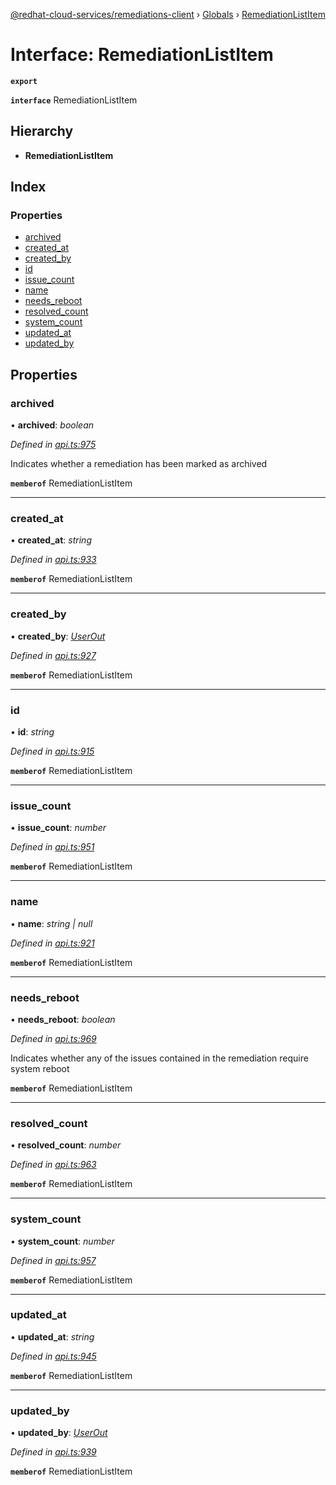 [@redhat-cloud-services/remediations-client](../README.md) › [Globals](../globals.md) › [RemediationListItem](remediationlistitem.md)

# Interface: RemediationListItem

**`export`** 

**`interface`** RemediationListItem

## Hierarchy

* **RemediationListItem**

## Index

### Properties

* [archived](remediationlistitem.md#archived)
* [created_at](remediationlistitem.md#created_at)
* [created_by](remediationlistitem.md#created_by)
* [id](remediationlistitem.md#id)
* [issue_count](remediationlistitem.md#issue_count)
* [name](remediationlistitem.md#name)
* [needs_reboot](remediationlistitem.md#needs_reboot)
* [resolved_count](remediationlistitem.md#resolved_count)
* [system_count](remediationlistitem.md#system_count)
* [updated_at](remediationlistitem.md#updated_at)
* [updated_by](remediationlistitem.md#updated_by)

## Properties

###  archived

• **archived**: *boolean*

*Defined in [api.ts:975](https://github.com/RedHatInsights/javascript-clients.gi/blob/master/packages/remediations/api.ts#L975)*

Indicates whether a remediation has been marked as archived

**`memberof`** RemediationListItem

___

###  created_at

• **created_at**: *string*

*Defined in [api.ts:933](https://github.com/RedHatInsights/javascript-clients.gi/blob/master/packages/remediations/api.ts#L933)*

**`memberof`** RemediationListItem

___

###  created_by

• **created_by**: *[UserOut](userout.md)*

*Defined in [api.ts:927](https://github.com/RedHatInsights/javascript-clients.gi/blob/master/packages/remediations/api.ts#L927)*

**`memberof`** RemediationListItem

___

###  id

• **id**: *string*

*Defined in [api.ts:915](https://github.com/RedHatInsights/javascript-clients.gi/blob/master/packages/remediations/api.ts#L915)*

**`memberof`** RemediationListItem

___

###  issue_count

• **issue_count**: *number*

*Defined in [api.ts:951](https://github.com/RedHatInsights/javascript-clients.gi/blob/master/packages/remediations/api.ts#L951)*

**`memberof`** RemediationListItem

___

###  name

• **name**: *string | null*

*Defined in [api.ts:921](https://github.com/RedHatInsights/javascript-clients.gi/blob/master/packages/remediations/api.ts#L921)*

**`memberof`** RemediationListItem

___

###  needs_reboot

• **needs_reboot**: *boolean*

*Defined in [api.ts:969](https://github.com/RedHatInsights/javascript-clients.gi/blob/master/packages/remediations/api.ts#L969)*

Indicates whether any of the issues contained in the remediation require system reboot

**`memberof`** RemediationListItem

___

###  resolved_count

• **resolved_count**: *number*

*Defined in [api.ts:963](https://github.com/RedHatInsights/javascript-clients.gi/blob/master/packages/remediations/api.ts#L963)*

**`memberof`** RemediationListItem

___

###  system_count

• **system_count**: *number*

*Defined in [api.ts:957](https://github.com/RedHatInsights/javascript-clients.gi/blob/master/packages/remediations/api.ts#L957)*

**`memberof`** RemediationListItem

___

###  updated_at

• **updated_at**: *string*

*Defined in [api.ts:945](https://github.com/RedHatInsights/javascript-clients.gi/blob/master/packages/remediations/api.ts#L945)*

**`memberof`** RemediationListItem

___

###  updated_by

• **updated_by**: *[UserOut](userout.md)*

*Defined in [api.ts:939](https://github.com/RedHatInsights/javascript-clients.gi/blob/master/packages/remediations/api.ts#L939)*

**`memberof`** RemediationListItem
